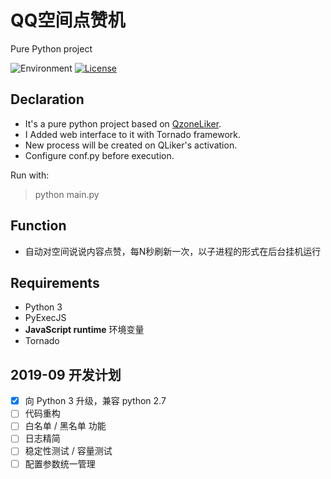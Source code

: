 QQ空间点赞机 
========= 
Pure Python project
 
![Environment](https://img.shields.io/badge/python-2.7-blue.svg)
[![License](https://img.shields.io/badge/licence-GPL%203.0-brightgreen.svg)](https://github.com/build2last/QzoneLiker/blob/master/LICENSE)

## Declaration
* It's a pure python project based on [QzoneLiker](https://github.com/zeruniverse/QzoneLiker).
* I Added web interface to it with Tornado framework.
* New process will be created on QLiker's activation.
* Configure conf.py before execution.

Run with:
> python main.py

## Function   
+ 自动对空间说说内容点赞，每N秒刷新一次，以子进程的形式在后台挂机运行

## Requirements
* Python 3
* PyExecJS
* **JavaScript runtime** 环境变量
* Tornado

## 2019-09 开发计划
- [x] 向 Python 3 升级，兼容 python 2.7
- [ ] 代码重构
- [ ] 白名单 / 黑名单 功能
- [ ] 日志精简
- [ ] 稳定性测试 / 容量测试
- [ ] 配置参数统一管理

